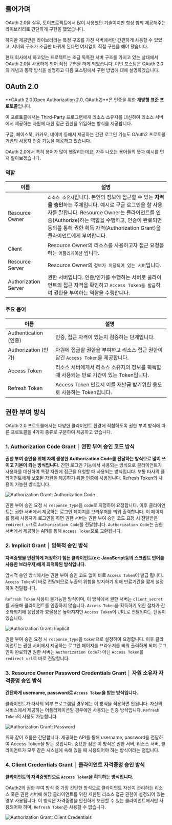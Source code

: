 ## 들어가며
OAuth 2.0을 실무, 토이프로젝트에서 많이 사용했던 기술이지만 항상 함께 제공해주는 라이브러리로 간단하게 구현을 했었습니다. 

하지만 제공받은 라이브러리는 특정 구조를 가진 서버에서만 간편하게 사용할 수 있었고, 서버의 구조가 조금만 바뀌게 된다면 여지없이 직접 구현을 해야 됐습니다.

현재 회사에서 하고있는 프로젝트는 조금 독특한 서버 구조를 가지고 있는 상태에서 OAuth 2.0을 사용하게 되어 직접 구현을 하게 되었습니다. 이번 포스팅은 OAuth 2.0의 개념과 동작 방식을 설명하고 다음 포스팅에서 구현 방법에 대해 설명하겠습니다.

## OAuth 2.0
**OAuth 2.0(Open Authorization 2.0, OAuth2)**은 인증을 위한 **개방형 표준 프로토콜**입니다.

이 프로토콜에서는 Third-Party 프로그램에게 리소스 소유자를 대신하여 리소스 서버에서 제공하는 자원에 대한 접근 권한을 위임하는 방식을 제공합니다.

구글, 페이스북, 카카오, 네이버 등에서 제공하는 간편 로그인 기능도 OAuth2 프로토콜 기반의 사용자 인증 기능을 제공하고 있습니다.

OAuth 2.0에서 특히 용어가 많이 헷갈리는데요. 자주 나오는 용어들의 뜻과 예시를 먼저 알아보겠습니다. 

### 역할

|이름|설명|
|------|---|
|Resource Owner|`리소스 소유자`입니다. 본인의 정보에 접근할 수 있는 **자격을 승인**하는 주체입니다. 예시로 구글 로그인을 할 사용자를 말합니다. Resource Owner는 클라이언트를 인증(Authorize)하는 역할을 수행하고, 인증이 완료되면 동의를 통해 권한 획득 자격(Authorization Grant)을 클라이언트에게 부여합니다. |
|Client|Resource Owner의 리소스를 사용하고자 접근 요청을 하는 `어플리케이션` 입니다.|
|Resource Server|Resource Owner의 `정보가 저장되어 있는 서버`입니다.|
|Authorization Server|권한 서버입니다. 인증/인가를 수행하는 서버로 클라이언트의 접근 자격을 확인하고 `Access Token을 발급`하여 권한을 부여하는 역할을 수행합니다.|

### 주요 용어

|이름|설명|
|------|---|
|Authentication (인증)|인증, 접근 자격이 있는지 검증하는 단계입니다.|
|Authorization (인가)|자원에 접글할 권한을 부여하고 리소스 접근 권한이 담긴 `Access Token`을 제공합니다.|
|Access Token|리소스 서버에게서 리소스 소유자의 정보를 획득할 때 사용되는 만료 기간이 있는 Token입니다.|
|Refresh Token|Access Token 만료시 이를 재발급 받기위한 용도로 사용하는 Token입니다.|

## 권한 부여 방식

OAuth 2.0 프로토콜에서는 다양한 클라이언트 환경에 적합하도록 권한 부여 방식에 따른 프로토콜을 4가지 종류로 구분하여 제공하고 있습니다.

### 1. Authorization Code Grant │ 권한 부여 승인 코드 방식

**권한 부여 승인을 위해 자체 생성한 Authorization Code를 전달하는 방식으로 많이 쓰이고 기본이 되는 방식입니다.** 간편 로그인 기능에서 사용되는 방식으로 클라이언트가 사용자를 대신하여 특정 자원에 접근을 요청할 때 사용되는 방식입니다. 보통 타사의 클라이언트에게 보호된 자원을 제공하기 위한 인증에 사용됩니다. Refresh Token의 사용이 가능한 방식입니다.

![Authorization Grant: Authorization Code](./Authorization_Grant_Authorization_Code.png)

권한 부여 승인 요청 시 `response_type`을 `code`로 지정하여 요청합니다. 이후 클라이언트는 권한 서버에서 제공하는 로그인 페이지를 브라우저를 띄워 출력합니다. 이 페이지를 통해 사용자가 로그인을 하면 권한 서버는 권한 부여 승인 코드 요청 시 전달받은 `redirect_url`로 `Authorization Code`를 전달합니다. `Authorization Code`는 권한 서버에서 제공하는 API를 통해 `Access Token`으로 교환됩니다.

### 2. Implicit Grant │ 암묵적 승인 방식
**자격증명을 안전하게 저장하기 힘든 클라이언트(ex: JavaScript등의 스크립트 언어를 사용한 브라우저)에게 최적화된 방식입니다.**


암시적 승인 방식에서는 권한 부여 승인 코드 없이 바로 `Access Token`이 발급 됩니다. `Access Token`이 바로 전달되므로 누출의 위험을 방지하기 위해 만료기간을 짧게 설정하여 전달됩니다.


`Refresh Token` 사용이 불가능한 방식이며, 이 방식에서 권한 서버는 `client_secret`를 사용해 클라이언트를 인증하지 않습니다. `Access Token`을 획득하기 위한 절차가 간소화되기에 응답성과 효율성은 높아지지만 `Access Token`이 URL로 전달된다는 단점이 있습니다.

![Authorization Grant: Implicit](./Authorization_Grant_Implicit.png)

권한 부여 승인 요청 시 `response_type`을 `token`으로 설정하여 요청합니다. 이후 클라이언트는 권한 서버에서 제공하는 로그인 페이지를 브라우저를 띄워 출력하게 되며 로그인이 완료되면 권한 서버는 `Authorization Code`가 아닌 `Access Token`를 `redirect_url`로 바로 전달합니다.

### 3. Resource Owner Password Credentials Grant │ 자원 소유자 자격증명 승인 방식

**간단하게 username, password로 `Access Token`을 받는 방식입니다.** 


클라이언트가 타사의 외부 프로그램일 경우에는 이 방식을 적용하면 안됩니다. 자신의 서비스에서 제공하는 어플리케이션일 경우에만 사용되는 인증 방식입니다. `Refresh Token`의 사용도 가능합니다. 

![Authorization Grant: Password](Authorization_Grant_Password.png)

위와 같이 흐름은 간단합니다. 제공하는 API를 통해 username, password을 전달하여 Access Token을 받는 것입니다. 중요한 점은 이 방식은 권한 서버, 리소스 서버, 클라이언트가 모두 같은 시스템에 속해 있을 때 사용되어야 하는 방식이라는 점입니다.

### 4. Client Credentials Grant │ 클라이언트 자격증명 승인 방식

**클라이언트의 자격증명만으로 `Access Token`을 획득하는 방식입니다.**


OAuth2의 권한 부여 방식 중 가장 간단한 방식으로 클라이언트 자신이 관리하는 리소스 혹은 권한 서버에 해당 클라이언트를 위한 제한된 리소스 접근 권한이 설정되어 있는 경우 사용됩니다. 이 방식은 자격증명을 안전하게 보관할 수 있는 클라이언트에서만 사용되어야 하며, `Refresh Token`은 사용할 수 없습니다.

![Authorization Grant: Client Credentials](Authorization_Grant_Client_Credentials.png)
